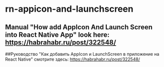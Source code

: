 # rn-appicon-and-launchscreen

## Manual "How add AppIcon And Launch Screen into React Native App" look here: https://habrahabr.ru/post/322548/

##Руководство "Как добавить AppIcon и LaunchScreen в приложение на React Native" смотрите здесь: https://habrahabr.ru/post/322548/
